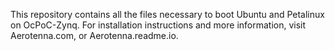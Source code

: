 This repository contains all the files necessary to boot Ubuntu and Petalinux on OcPoC-Zynq. For installation instructions and more information, visit Aerotenna.com, or Aerotenna.readme.io.
